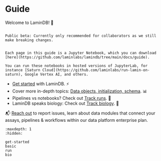 # Guide

Welcome to LaminDB! 👋

```{warning}

Public beta: Currently only recommended for collaborators as we still make breaking changes.

```

```{tip}

Each page in this guide is a Jupyter Notebook, which you can download [here](https://github.com/laminlabs/lamindb/tree/main/docs/guide).

You can run these notebooks in hosted versions of JupyterLab, for instance [Saturn Cloud](https://github.com/laminlabs/run-lamin-on-saturn), Google Vertex AI, and others.

```

- [Get started](get-started) with LaminDB. ⚡
- Cover more in-depth topics: [Data objects, initialization, schema](basic). 📊
- Pipelines vs notebooks? Check out [Track runs](run.md). 📗
- LaminDB speaks biology: Check out [Track biology](bio). 🧬

📬 [Reach out](https://lamin.ai/contact) to report issues, learn about data modules that connect your assays, pipelines & workflows within our data platform enterprise plan.

```{toctree}
:maxdepth: 1
:hidden:

get-started
basic
run
bio
```
